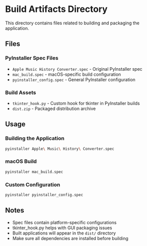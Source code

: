 # Build Artifacts Directory

This directory contains files related to building and packaging the application.

## Files

### PyInstaller Spec Files
- `Apple Music History Converter.spec` - Original PyInstaller spec
- `mac_build.spec` - macOS-specific build configuration  
- `pyinstaller_config.spec` - General PyInstaller configuration

### Build Assets
- `tkinter_hook.py` - Custom hook for tkinter in PyInstaller builds
- `dist.zip` - Packaged distribution archive

## Usage

### Building the Application

```bash
pyinstaller Apple\ Music\ History\ Converter.spec
```

### macOS Build
```bash
pyinstaller mac_build.spec
```

### Custom Configuration
```bash
pyinstaller pyinstaller_config.spec
```

## Notes

- Spec files contain platform-specific configurations
- tkinter_hook.py helps with GUI packaging issues
- Built applications will appear in the `dist/` directory
- Make sure all dependencies are installed before building
